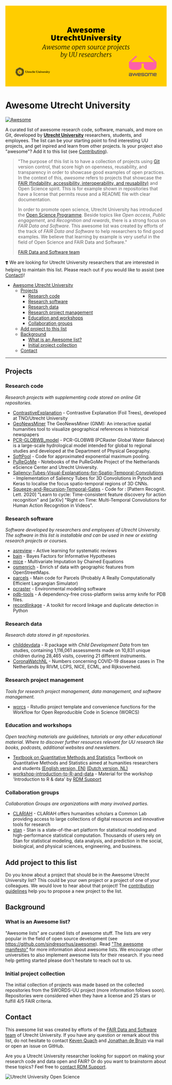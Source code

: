 ![banner.jpg](docs/img/banner.jpg)

# Awesome Utrecht University

[![Awesome](https://cdn.rawgit.com/sindresorhus/awesome/d7305f38d29fed78fa85652e3a63e154dd8e8829/media/badge.svg)](https://github.com/sindresorhus/awesome)

A curated list of awesome research code, software, manuals, and more on Git, developed by [**Utrecht University**](https://uu.nl) researchers, students, and employees. The list can be your starting point to find interesting UU projects, and get inpired and learn from other projects. Is your project also "awesome"? Add it to this list (see [Contributing](#contributing)).

> "The purpose of this list is to have a collection of projects using [Git](https://git-scm.com/) version control, that score high on openness, reusability, and transparency in order to showcase good examples of open practices. In the context of this, *awesome* refers to projects that showcase the [FAIR (findability, accessibility, interoperability, and reusability)](https://www.uu.nl/en/research/open-science/tracks/fair-data-and-software) and Open Science spirit. This is for example shown in repositories that have a license that permits reuse and a README file with clear documentation.
> 
> In order to promote open science, Utrecht University has introduced the [Open Science Programme](https://www.uu.nl/en/research/open-science). Beside topics like *Open access*, *Public engagement*, and *Recognition and rewards*, there is a strong focus on *FAIR Data and Software*. This awesome list was created by efforts of the track of *FAIR Data and Software* to help researchers to find good examples. We believe that learning by example is very useful in the field of Open Science and FAIR Data and Software."
> 
> [FAIR Data and Software team](https://www.uu.nl/en/research/open-science/tracks/fair-data-and-software)

❣️ We are looking for Utrecht University researchers that are interested in helping to maintain this list. Please reach out if you would like to assist (see [Contact](#contact))!

- [Awesome Utrecht University](#awesome-utrecht-university)
  - [Projects](#projects)
    - [Research code](#research-code)
    - [Research software](#research-software)
    - [Research data](#research-data)
    - [Research project management](#research-project-management)
    - [Education and workshops](#education-and-workshops)
    - [Collaboration groups](#collaboration-groups)
  - [Add project to this list](#add-project-to-this-list)
  - [Background](#background)
    - [What is an Awesome list?](#what-is-an-awesome-list)
    - [Initial project collection](#initial-project-collection)
  - [Contact](#contact)

---

## Projects

### Research code

*Research projects with supplementing code stored on online Git repositories.*

- [ContrastiveExplanation](https://github.com/MarcelRobeer/ContrastiveExplanation) - Contrastive Explanation (Foil Trees), developed at TNO/Utrecht University
- [GeoNewsMiner](https://github.com/lorellav/GeoNewsMiner) The GeoNewsMiner (GNM): An interactive spatial humanities tool to visualize geographical references in historical newspapers
- [PCR-GLOBWB_model](https://github.com/UU-Hydro/PCR-GLOBWB_model) - PCR-GLOBWB (PCRaster Global Water Balance) is a large-scale hydrological model intended for global to regional studies and developed at the Department of Physical Geography.
- [SoftPool](https://github.com/alexandrosstergiou/SoftPool) - Code for approximated exponential maximum pooling.
- [PuReGoMe](https://github.com/puregome/notebooks) - Notebooks of the PuReGoMe Project of the Netherlands eScience Center and Utrecht University.
- [Saliency-Tubes-Visual-Explanations-for-Spatio-Temporal-Convolutions](https://github.com/alexandrosstergiou/Saliency-Tubes-Visual-Explanations-for-Spatio-Temporal-Convolutions) - Implementation of Saliency Tubes for 3D Convolutions in Pytoch and Keras to localise the focus spatio-temporal regions of 3D CNNs.
- [Squeeze-and-Recursion-Temporal-Gates](https://github.com/alexandrosstergiou/Squeeze-and-Recursion-Temporal-Gates) - Code for : [Pattern Recognit. Lett. 2020] "Learn to cycle: Time-consistent feature discovery for action recognition" and [arXiv] "Right on Time: Multi-Temporal Convolutions for Human Action Recognition in Videos".

### Research software

*Software developed by researchers and employees of Utrecht University. The software in this list is installable and can be used in new or existing research projects or courses.*

- [asreview](https://github.com/asreview/asreview) - Active learning for systematic reviews
- [bain](https://github.com/cjvanlissa/bain) - Bayes Factors for Informative Hypotheses
- [mice](https://github.com/amices/mice) - Multivariate Imputation by Chained Equations
- [osmenrich](https://github.com/sodascience/osmenrich) - Enrich sf data with geographic features from OpenStreetMaps.
- [parcels](https://github.com/OceanParcels/parcels) - Main code for Parcels (Probably A Really Computationally Efficient Lagrangian Simulator)
- [pcraster](https://github.com/pcraster/pcraster) - Environmental modeling software
- [pdb-tools](https://github.com/haddocking/pdb-tools) - A dependency-free cross-platform swiss army knife for PDB files.
- [recordlinkage](https://github.com/J535D165/recordlinkage) - A toolkit for record linkage and duplicate detection in Python

### Research data

*Research data stored in git repositories.*

- [childdevdata](https://github.com/D-score/childdevdata) - R package with *Child Development Data* from ten studies, containing 1,116,061 assessments made on 10,831 unique children during 28,465 visits, covering 21 different instruments.
- [CoronaWatchNL](https://github.com/J535D165/CoronaWatchNL) - Numbers concerning COVID-19 disease cases in The Netherlands by RIVM, LCPS, NICE, ECML, and Rijksoverheid.

### Research project management

*Tools for research project management, data management, and software management.*

- [worcs](https://github.com/cjvanlissa/worcs) - Rstudio project template and convenience functions for the Workflow for Open Reproducible Code in Science (WORCS)

### Education and workshops

*Open teaching materials are guidelines, tutorials or any other educational material. Where to discover further resources relevant for UU research like books, podcasts, additional websites and newsletters.*

- [Textbook on Quantitative Methods and Statistics](https://github.com/hugoquene/QMS-EN) Textbook on Quantitative Methods and Statistics aimed at humanities researchers and students [(English version, EN)](https://hugoquene.github.io/QMS-EN/) [(Dutch version, NL)](https://hugoquene.github.io/KMS-NL/)
- [workshop-introduction-to-R-and-data](https://github.com/UtrechtUniversity/workshop-introduction-to-R-and-data) - Material for the workshop 'Introduction to R & data' by [RDM Support](https://www.uu.nl/en/research/research-data-management)

### Collaboration groups

*Collaboration Groups are organizations with many involved parties.*

- [CLARIAH](https://github.com/CLARIAH) - CLARIAH offers humanities scholars a Common Lab providing access to large collections of digital resources and innovative tools for research
- [stan](https://github.com/stan-dev) - Stan is a state-of-the-art platform for statistical modeling and high-performance statistical computation. Thousands of users rely on Stan for statistical modeling, data analysis, and prediction in the social, biological, and physical sciences, engineering, and business.

## Add project to this list

Do you know about a project that should be in the Awesome Utrecht University list? This could be your own project or a project of one of your colleagues. We would love to hear about that project! The [contribution guidelines](https://github.com/UtrechtUniversity/awesome-UU/blob/main/CONTRIBUTING.md) help you to propose a new project to the list.

## Background
 
### What is an Awesome list?

"Awesome lists" are curated lists of awesome stuff. The lists are very popular in the field of open source development (see https://github.com/sindresorhus/awesome). Read ["The awesome manifesto"](https://github.com/sindresorhus/awesome/blob/main/awesome.md) for more information about awesome lists. We encourage other universities to also implement awesome lists for their research. If you need help getting started please don't hesitate to reach out to us.

### Initial project collection

The initial collection of projects was made based on the collected repositories from the SWORDS-UU
project (more information follows soon). Repositories were considered when they have a license and 25 stars or fulfill 4/5 FAIR criteria.

## Contact

This awesome list was created by efforts of the [FAIR Data and Software team](https://www.uu.nl/en/research/open-science/tracks/fair-data-and-software) of Utrecht University. If you have any question or remark about this list, do not hesitate to contact [Keven Quach](mailto:k.quach@uu.nl?subject=[GitHub]%20Awesome-UU) and [Jonathan de Bruin](j.debruin1@uu.nl) via mail or open an issue on GitHub.

Are you a Utrecht University researcher looking for support on making your research code and data open and FAIR? Or do you want to brainstorm about these topics? Feel free to [contact RDM Support](https://www.uu.nl/en/research/research-data-management/contact-us).

![Utrecht University Open Science](https://www.uu.nl/sites/default/files/styles/original_image/public/Utrecht-University-towards-open-science.jpg)
